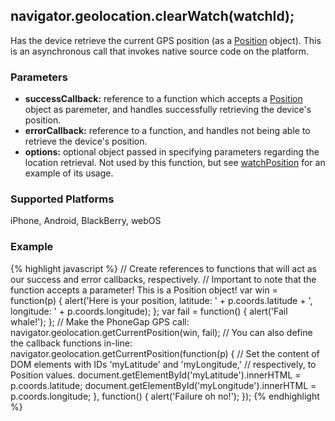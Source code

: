navigator.geolocation.clearWatch(watchId);
-----------
Has the device retrieve the current GPS position (as a [Position](#Position) object). This is an asynchronous call that invokes native source code on the platform.

### Parameters ###
* __successCallback:__ reference to a function which accepts a [Position](#Position) object as paremeter, and handles successfully retrieving the device's position.
* __errorCallback:__ reference to a function, and handles not being able to retrieve the device's position.
* __options:__ optional object passed in specifying parameters regarding the location retrieval. Not used by this function, but see [watchPosition](#watchPosition) for an example of its usage.

### Supported Platforms ###
iPhone, Android, BlackBerry, webOS

### Example ###
{% highlight javascript %}
// Create references to functions that will act as our success and error callbacks, respectively.
// Important to note that the function accepts a parameter! This is a Position object!
var win = function(p) {
  alert('Here is your position, latitude: ' + p.coords.latitude + ', longitude: ' + p.coords.longitude);
};
var fail = function() {
  alert('Fail whale!');
};
// Make the PhoneGap GPS call:
navigator.geolocation.getCurrentPosition(win, fail);
// You can also define the callback functions in-line:
navigator.geolocation.getCurrentPosition(function(p) {
  // Set the content of DOM elements with IDs 'myLatitude' and 'myLongitude,'
  // respectively, to Position values.
  document.getElementById('myLatitude').innerHTML = p.coords.latitude;
  document.getElementById('myLongitude').innerHTML = p.coords.longitude;
}, function() {
  alert('Failure oh no!');
});
{% endhighlight %}